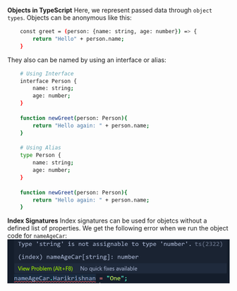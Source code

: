 **Objects in TypeScript**
Here, we represent passed data through `object types`. Objects can be anonymous like this:
```bash
    const greet = (person: {name: string, age: number}) => {
        return "Hello" + person.name;
    }
```

They also can be named by using an interface or alias:
```bash
    # Using Interface
    interface Person {
        name: string;
        age: number;
    }

    function newGreet(person: Person){
        return "Hello again: " + person.name;
    }

    # Using Alias 
    type Person {
        name: string;
        age: number;
    }

    function newGreet(person: Person){
        return "Hello again: " + person.name;
    }
```

**Index Signatures**
Index signatures can be used for objetcs without a defined list of properties. We get the following error when we run the object code for `nameAgeCar`: 
![Alt text](image.png)
